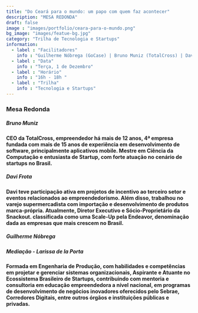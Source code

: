 ```yaml
---
title: "Do Ceará para o mundo: um papo com quem faz acontecer"
description: "MESA REDONDA"
draft: false
image : "images/portfolio/ceara-para-o-mundo.png"
bg_image: "images/featue-bg.jpg"
category: "Trilha de Tecnologia e Startups"
information:
  - label : "Facilitadores"
    info : "Guilherme Nóbrega (GoCase) | Bruno Muniz (TotalCross) | Davi Frota (Snackout)"
  - label : "Data"
    info : "Terça, 1 de Dezembro"
  - label : "Horário"
    info : "16h - 18h "
  - label : "Trilha"
    info : "Tecnologia e Startups"
---
```


### Mesa Redonda

##### Bruno Muniz
**CEO da TotalCross, empreendedor há mais de 12 anos, 4ª empresa fundada com mais de 15 anos de experiência em desenvolvimento de software, principalmente aplicativos mobile. Mestre em Ciência da Computação e entusiasta de Startup, com forte atuação no cenário de startups no Brasil.**


##### Davi Frota
**Davi teve participação ativa em projetos de incentivo ao terceiro setor e eventos relacionados ao empreendedorismo. Além disso, trabalhou no varejo supermercadista com importação e desenvolvimento de produtos marca-própria. Atualmente, Diretor Executivo e Sócio-Proprietário da Snackout. classificada como uma Scale-Up pela Endeavor, denominação dada as empresas que mais crescem no Brasil.**


##### Guilherme Nóbrega


##### Mediação - Larissa de la Porta

**Formada em Engenharia de Produção, com habilidades e competências em projetar e gerenciar sistemas organizacionais,  Aspirante e Atuante no Ecossistema Brasileiro de Startups, contribuindo com mentoria e consultoria em educação empreendedora a nível nacional, em programas de desenvolvimento de negócios inovadores oferecidos pelo Sebrae, Corredores Digitais, entre outros órgãos e instituições públicas e privadas.**

